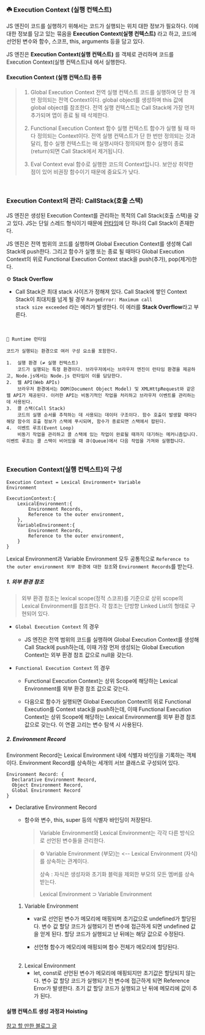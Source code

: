 ### ☘️ Execution Context (실행 컨텍스트)

JS 엔진이 코드를 실행하기 위해서는 코드가 실행되는 위치 대한 정보가 필요하다. 이에 대한 정보를 담고 있는 묶음을 **Execution Context(실행 컨텍스트)** 라고 하고, 코드에 선언된 변수와 함수, 스코프, this, arguments 등을 담고 있다.

JS 엔진은 **Execution Context(실행 컨텍스트)** 를 객체로 관리하며 코드를 Execution Context(실행 컨텍스트)내 에서 실행한다.

#### Execution Context (실행 컨텍스트) 종류

> 1.  Global Execution Context 전역 실행 컨텍스트
>     코드를 실행하며 단 한 개만 정의되는 전역 Context이다. global object를 생성하며 this 값에 global object를 참조한다. 전역 실행 컨텍스트는 Call Stack에 가장 먼저 추가되며 앱이 종료 될 때 삭제한다.
>
> 2.  Functional Execution Context 함수 실행 컨텍스트
>     함수가 실행 될 때 마다 정의되는 Context이다. 전역 실행 컨텍스트가 단 한 번만 정의되는 것과 달리, 함수 실행 컨텍스트는 매 실행시마다 정의되며 함수 실행이 종료(return)되면 Call Stack에서 제거됩니다.
>
> 3.  Eval Context
>     eval 함수로 실행한 코드의 Context입니다. 보안상 취약한 점이 있어 비권장 함수이기 때문에 중요도가 낮다.

<br/>

### Execution Context의 관리: CallStack(호출 스택)

JS 엔진은 생성된 Execution Context를 관리하는 목적의 Call Stack(호출 스택)을 갖고 있다. JS는 단일 스레드 형식이기 때문에 <u>런타임</u>에 단 하나의 Call Stack이 존재한다.

JS 엔진은 전역 범위의 코드를 실행하며 Global Execution Context를 생성해 Call Stack에 push한다. 그리고 함수가 실행 또는 종료 될 때마다 Global Execution Context의 위로 Functional Execution Context stack을 push(추가), pop(제거)한다.

⚙️ **Stack Overflow**

- Call Stack은 최대 stack 사이즈가 정해져 있다. Call Stack에 쌓인 Context Stack이 최대치를 넘게 될 경우 <code>RangeError: Maximum call stack size exceeded</code > 라는 에러가 발생한다. 이 에러를 **Stack Overflow**라고 부른다.

<br/>

    🔗 Runtime 런타임

    코드가 실행되는 환경으로 여러 구성 요소를 포함한다.

    1.  실행 환경 (≠ 실행 컨텍스트)
        코드가 실행되는 특정 환경이다. 브라우저에서는 브라우저 엔진이 런타임 환경을 제공하고, Node.js에서는 Node.js 런타임이 이를 담당한다.
    2.  웹 API(Web APIs)
        브라우저 환경에서는 DOM(Document Object Model) 및 XMLHttpRequest와 같은 웹 API가 제공된다. 이러한 API는 비동기적인 작업을 처리하고 브라우저 이벤트를 관리하는 데 사용된다.
    3.  콜 스택(Call Stack)
        코드의 실행 순서를 추적하는 데 사용되는 데이터 구조이다. 함수 호출이 발생할 때마다 해당 함수의 호출 정보가 스택에 푸시되며, 함수가 종료되면 스택에서 팝된다.
    4.  이벤트 루프(Event Loop)
        비동기 작업을 관리하고 콜 스택에 있는 작업이 완료될 때까지 대기하는 메커니즘입니다. 이벤트 루프는 콜 스택이 비어있을 때 큐(Queue)에서 다음 작업을 가져와 실행합니다.

  <br />

### Execution Context(실행 컨텍스트)의 구성

<code>Execution Context = Lexical Environment+ Variable Environment</code>

    ExecutionContext:{
        LexicalEnvironment:{
            Environment Records,
            Reference to the outer environment,
        },
        VariableEnvironment:{
            Environment Records,
            Reference to the outer environment,
        }
    }

Lexical Environment과 Variable Environment 모두 공통적으로 <code>Reference to the outer environment 외부 환경에 대한 참조</code>와 <code>Environment Records</code>를 받는다.

##### 1. 외부 환경 참조

> 외부 환경 참조는 lexical scope(정적 스코프)를 기준으로 상위 scope의 Lexical Environment를 참조한다. 각 참조는 단방향 Linked List의 형태로 구현되어 있다.

- <code>Global Execution Context</code> 의 경우

  - JS 엔진은 전역 범위의 코드를 실행하며 Global Execution Context를 생성해 Call Stack에 push하는데, 이때 가장 먼저 생성되는 Global Execution Context는 외부 환경 참조 값으로 null을 갖는다.

- <code>Functional Execution Context</code> 의 경우

  - Functional Execution Context는 상위 Scope에 해당하는 Lexical Environment를 외부 환경 참조 값으로 갖는다.

  - 다음으로 함수가 실행되면 Global Execution Context의 위로 Functional Execution를 Context stack을 push하는데, 이때 Functional Execution Context는 상위 Scope에 해당하는 Lexical Environment를 외부 환경 참조 값으로 갖는다. 이 연결 고리는 변수 탐색 시 사용된다.

##### 2. Environment Record

Environment Record는 Lexical Environment 내에 식별자 바인딩을 기록하는 객체이다. Environment Record를 상속하는 세개의 서브 클래스로 구성되어 있다.

    Environment Record: {
      Declarative Environment Record,
      Object Environment Record,
      Global Environment Record
    }

- Declarative Environment Record

  - 함수와 변수, this, super 등의 식별자 바인딩이 저장된다.
    <br/>

    > Variable Environment와 Lexical Environment는 각각 다른 방식으로 선언된 변수들을 관리한다.

    > ⚙️ Variable Environment (부모)는 <-- Lexical Environment (자식)를 상속하는 관계이다.
    >
    > 상속 : 자식은 생성자와 초기화 블럭을 제외한 부모의 모든 멤버를 상속받는다.
    >
    > Lexical Environment ⊃ Variable Environment

  1. Variable Environment

     - var로 선언된 변수가 메모리에 매핑되며 초기값으로 undefined가 할당된다. 변수 값 할당 코드가 실행되기 전 변수에 접근하게 되면 undefined 값을 얻게 된다. 할당 코드가 실행되고 난 뒤에는 해당 값으로 수정된다.

     - 선언형 함수가 메모리에 매핑되며 함수 전체가 메모리에 할당된다.

  <br>

  2. Lexical Environment
     - let, const로 선언된 변수가 메모리에 매핑되지만 초기값은 할당되지 않는다. 변수 값 할당 코드가 실행되기 전 변수에 접근하게 되면 Reference Error가 발생한다. 초기 값 할당 코드가 실행되고 난 뒤에 메모리에 값이 추가 된다.

#### 실행 컨텍스트 생성 과정과 Hoisting

[참고 할 만한 블로그 글](https://dkje.github.io/2020/08/30/ExecutionContext/#context%EC%9D%98-%EC%83%9D%EC%84%B1-%EA%B3%BC%EC%A0%95)
